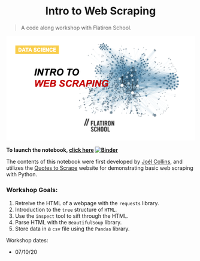<center><h1>Intro to Web Scraping</h1></center>

>A code along workshop with Flatiron School. 

<center><img src='static/graphic.png' width='600'></img></center>

**To launch the notebook, [click here](https://mybinder.org/v2/gh/flatiron-school/intro_to_webscraping/master?filepath=%2Findex.ipynb) [![Binder](https://mybinder.org/badge_logo.svg)](https://mybinder.org/v2/gh/flatiron-school/intro_to_webscraping/master?filepath=%2Findex.ipynb)**

The contents of this notebook were first developed by [Joél Collins](https://github.com/joelsewhere), and utilizes the [Quotes to Scrape](http://quotes.toscrape.com/) website for demonstrating basic web scraping with Python. 

### Workshop Goals:
1. Retreive the HTML of a webpage with the `requests` library.
2. Introduction to the `tree` structure of `HTML`.
3. Use the `inspect` tool to sift through the HTML.
4. Parse HTML with the `BeautifulSoup` library.
5. Store data in a `csv` file using the `Pandas` library.

Workshop dates:
- 07/10/20


